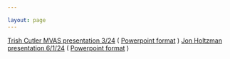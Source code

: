 ```yaml
---

layout: page
---
```

[Trish Cutler MVAS presentation 3/24](presentations/DarkSkyPresentationToMVAS.pdf)  ( [Powerpoint format](presentations/DarkSkyPresentationToMVAS.pptx) )
[Jon Holtzman presentation 6/1/24](presentations/DarkSky.pdf)  ( [Powerpoint format](presentations/DarkSky.pptx) )

